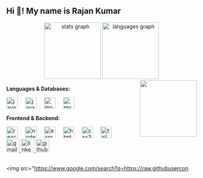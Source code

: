 <h2 align="left">Hi 👋! My name is Rajan Kumar </h2>

<div align="center">
<img src="https://www.google.com/search?q=https://github-readme-stats.vercel.app/api%3Fusername%3D391rajan%26hide_title%3Dfalse%26hide_rank%3Dfalse%26show_icons%3Dtrue%26include_all_commits%3Dtrue%26count_private%3Dtrue%26disable_animations%3Dfalse%26theme%3Ddracula%26locale%3Den%26hide_border%3Dfalse" height="150" alt="stats graph"  />
<img src="https://www.google.com/search?q=https://github-readme-stats.vercel.app/api/top-langs%3Fusername%3D391rajan%26locale%3Den%26hide_title%3Dfalse%26layout%3Dcompact%26card_width%3D320%26langs_count%3D8%26theme%3Ddracula%26hide_border%3Dfalse" height="150" alt="languages graph"  />
</div>

<img align="right" height="150" src="https://i.imgflip.com/65efzo.gif"  />

<div align="left">
<p><strong>Languages & Databases:</strong></p>
<img src="https://cdn.jsdelivr.net/gh/devicons/devicon/icons/javascript/javascript-original.svg" height="30" alt="javascript logo"  />
<img width="12" />
<img src="https://www.google.com/search?q=https://cdn.jsdelivr.net/gh/devicons/devicon/icons/java/java-original.svg" height="30" alt="java logo"  />
<img width="12" />
<img src="https://www.google.com/search?q=https://cdn.jsdelivr.net/gh/devicons/devicon/icons/mongodb/mongodb-original.svg" height="30" alt="mongodb logo"  />
<img width="12" />
<img src="https://www.google.com/search?q=https://cdn.jsdelivr.net/gh/devicons/devicon/icons/mysql/mysql-original.svg" height="30" alt="mysql logo"  />
</div>
<div align="left">
<p><strong>Frontend & Backend:</strong></p>
<img src="https://cdn.jsdelivr.net/gh/devicons/devicon/icons/react/react-original.svg" height="30" alt="react logo"  />
<img width="12" />
<img src="https://www.google.com/search?q=https://cdn.jsdelivr.net/gh/devicons/devicon/icons/nodejs/nodejs-original.svg" height="30" alt="nodejs logo"  />
<img width="12" />
<img src="https://www.google.com/search?q=https://cdn.jsdelivr.net/gh/devicons/devicon/icons/express/express-original.svg" height="30" alt="express logo"  />
<img width="12" />
<img src="https://cdn.jsdelivr.net/gh/devicons/devicon/icons/html5/html5-original.svg" height="30" alt="html5 logo"  />
<img width="12" />
<img src="https://cdn.jsdelivr.net/gh/devicons/devicon/icons/css3/css3-original.svg" height="30" alt="css3 logo"  />
<img width="12" />
<img src="https://www.google.com/search?q=https://cdn.jsdelivr.net/gh/devicons/devicon/icons/tailwindcss/tailwindcss-plain.svg" height="30" alt="tailwindcss logo"  />
</div>

<div align="left">
<a href="mailto:391raj@gmail.com">
<img src="https://img.shields.io/static/v1?message=Gmail&logo=gmail&label=&color=D14836&logoColor=white&labelColor=&style=for-the-badge" height="35" alt="gmail logo"  />
</a>
<a href="https://www.google.com/search?q=https://linkedin.com/in/391rajankumar">
<img src="https://img.shields.io/static/v1?message=LinkedIn&logo=linkedin&label=&color=0077B5&logoColor=white&labelColor=&style=for-the-badge" height="35" alt="linkedin logo"  />
</a>
<a href="https://www.google.com/search?q=https://github.com/391rajan">
<img src="https://www.google.com/search?q=https://img.shields.io/static/v1%3Fmessage%3DGitHub%26logo%3Dgithub%26label%3D%26color%3D181717%26logoColor%3Dwhite%26labelColor%3D%26style%3Dfor-the-badge" height="35" alt="github logo"  />
</a>
</div>

<br clear="both">

<img src="https://www.google.com/search?q=https://raw.githubusercon

